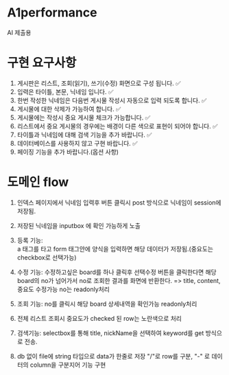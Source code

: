 # A1performance
AI 제출용

# 구현 요구사항

1. 게시판은 리스트, 조회(읽기), 쓰기(수정) 화면으로 구성 됩니다. ✅
2. 입력은 타이틀, 본문, 닉네임 입니다. ✅
3. 한번 작성한 닉네임은 다음번 게시물 작성시 자동으로 입력 되도록 합니다. ✅
4. 게시물에 대한 삭제가 가능하여 합니다. ✅
5. 게시물에는 작성시 중요 게시물 체크가 가능합니다. ✅
6. 리스트에서 중요 게시물의 경우에는 배경이 다른 색으로 표현이 되어야 합니다. ✅
7. 타이틀과 닉네임에 대해 검색 기능을 추가 바랍니다. ✅
8. 데이터베이스를 사용하지 않고 구현 바랍니다. ✅
9. 페이징 기능을 추가 바랍니다.(옵션 사항)

# 도메인 flow 

1. 인덱스 페이지에서 닉네임 입력후 버튼 클릭시 post 방식으로 닉네임이 session에 저장됨. 

2. 저장된 닉네임을 inputbox 에 확인 가능하게 노출
3. 등록 기능: </br>
  a 태그를 타고 form 태그안에 양식을 입력하면 해당 데이터가 저장됨.(중요도는 checkbox로 선택가능) 
4. 수정 기능: 
   수정하고싶은 board를 하나 클릭후 선택수정 버튼을 클릭한다면 해당 board의 no가 넘어가서 no로 조회한 결과를 화면에 반환한다. 
              => title, content, 중요도 수정가능  no는 readonly처리 
5. 조회 기능: 
   no를 클릭시 해당 board 상세내역을 확인가능 readonly처리 
   
6. 전체 리스트 조회시 중요도가 checked 된 row는 노란색으로 처리 

7. 검색기능: 
   selectbox를 통해 title, nickName을 선택하여 keyword를 get 방식으로 전송.

8. db 없이 file에 string 타입으로 data가 한줄로 저장 "/"로 row를 구분, "-" 로 데이터의 column을 구분지어 기능 구현
          
